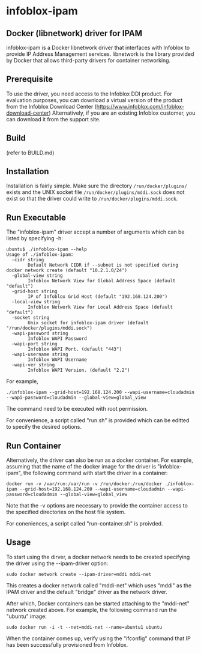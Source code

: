 infoblox-ipam
=============

Docker (libnetwork) driver for IPAM
-----------------------------------

infoblox-ipam is a Docker libnetwork driver that interfaces with Infoblox to provide IP Address Management
services. libnetwork is the library provided by Docker that allows third-party drivers for container
networking.


Prerequisite
------------
To use the driver, you need access to the Infoblox DDI product. For evaluation purposes, you can download a
virtual version of the product from the Infoblox Download Center (https://www.infoblox.com/infoblox-download-center)
Alternatively, if you are an existing Infoblox customer, you can download it from the support site.


Build
-----
(refer to BUILD.md)

Installation
------------
Installation is fairly simple. Make sure the directory ```/run/docker/plugins/``` exists and the
UNIX socket file ```/run/docker/plugins/mddi.sock``` does not exist so that the driver could write to
```/run/docker/plugins/mddi.sock```.


Run Executable
--------------
The "infoblox-ipam" driver accept a number of arguments which can be listed by specifying -h:

```
ubuntu$ ./infoblox-ipam --help
Usage of ./infoblox-ipam:
  -cidr string
        Default Network CIDR if --subnet is not specified during docker network create (default "10.2.1.0/24")
  -global-view string
        Infoblox Network View for Global Address Space (default "default")
  -grid-host string
        IP of Infoblox Grid Host (default "192.168.124.200")
  -local-view string
        Infoblox Network View for Local Address Space (default "default")
  -socket string
        Unix socket for infoblox-ipam driver (default "/run/docker/plugins/mddi.sock")
  -wapi-password string
        Infoblox WAPI Password
  -wapi-port string
        Infoblox WAPI Port. (default "443")
  -wapi-username string
        Infoblox WAPI Username
  -wapi-ver string
        Infoblox WAPI Version. (default "2.2")
```

For example,

```
./infoblox-ipam --grid-host=192.168.124.200 --wapi-username=cloudadmin --wapi-password=cloudadmin --global-view=global_view
```
The command need to be executed with root permission.

For convenience, a script called "run.sh" is provided which can be editted to specify the desired options.


Run Container
------------
Alternatively, the driver can also be run as a docker container.
For example, assuming that the name of the docker image for the driver is "infoblox-ipam", the
following command with start the driver in a container:

```
docker run -v /var/run:/var/run -v /run/docker:/run/docker ./infoblox-ipam --grid-host=192.168.124.200 --wapi-username=cloudadmin --wapi-password=cloudadmin --global-view=global_view
```

Note that the -v options are necessary to provide the container access to the specified directories on the
host file system.

For coneniences, a script called "run-container.sh" is proivded.

Usage
-----
To start using the dirver, a docker network needs to be created specifying the driver using the --ipam-driver option:
```
sudo docker network create --ipam-driver=mddi mddi-net
```
This creates a docker network called "mddi-net" which uses "mddi" as the IPAM driver and the default "bridge"
driver as the network driver.

After which, Docker containers can be started attaching to the "mddi-net" network created above. For example,
the following command run the "ubuntu" image:

```
sudo docker run -i -t --net=mddi-net --name=ubuntu1 ubuntu
```

When the container comes up, verify using the "ifconfig" command that IP has been successfully provisioned
from Infoblox.

